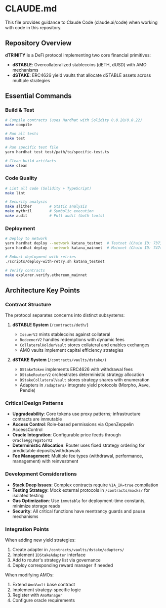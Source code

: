 # CLAUDE.md

This file provides guidance to Claude Code (claude.ai/code) when working with code in this repository.

## Repository Overview

**dTRINITY** is a DeFi protocol implementing two core financial primitives:
- **dSTABLE**: Overcollateralized stablecoins (dETH, dUSD) with AMO mechanisms
- **dSTAKE**: ERC4626 yield vaults that allocate dSTABLE assets across multiple strategies

## Essential Commands

### Build & Test
```bash
# Compile contracts (uses Hardhat with Solidity 0.8.20/0.8.22)
make compile

# Run all tests
make test

# Run specific test file
yarn hardhat test test/path/to/specific-test.ts

# Clean build artifacts
make clean
```

### Code Quality
```bash
# Lint all code (Solidity + TypeScript)
make lint

# Security analysis
make slither        # Static analysis
make mythril        # Symbolic execution
make audit          # Full audit (both tools)
```

### Deployment
```bash
# Deploy to network
yarn hardhat deploy --network katana_testnet  # Testnet (Chain ID: 737373)
yarn hardhat deploy --network katana_mainnet  # Mainnet (Chain ID: 747474)

# Robust deployment with retries
./scripts/deploy-with-retry.sh katana_testnet

# Verify contracts
make explorer.verify.ethereum_mainnet
```

## Architecture Key Points

### Contract Structure
The protocol separates concerns into distinct subsystems:

1. **dSTABLE System** (`/contracts/deth/`)
   - `IssuerV2` mints stablecoins against collateral
   - `RedeemerV2` handles redemptions with dynamic fees
   - `CollateralHolderVault` stores collateral and enables exchanges
   - AMO vaults implement capital efficiency strategies

2. **dSTAKE System** (`/contracts/vaults/dstake/`)
   - `DStakeToken` implements ERC4626 with withdrawal fees
   - `DStakeRouterV2` orchestrates deterministic strategy allocation
   - `DStakeCollateralVault` stores strategy shares with enumeration
   - Adapters in `/adapters/` integrate yield protocols (Morpho, Aave, Pendle)

### Critical Design Patterns
- **Upgradeability**: Core tokens use proxy patterns; infrastructure contracts are immutable
- **Access Control**: Role-based permissions via OpenZeppelin AccessControl
- **Oracle Integration**: Configurable price feeds through `OracleAggregatorV2`
- **Deterministic Allocation**: Router uses fixed strategy ordering for predictable deposits/withdrawals
- **Fee Management**: Multiple fee types (withdrawal, performance, management) with reinvestment

### Development Considerations
- **Stack Deep Issues**: Complex contracts require `VIA_IR=true` compilation
- **Testing Strategy**: Mock external protocols in `/contracts/mocks/` for isolated testing
- **Gas Optimization**: Use `immutable` for deployment-time constants, minimize storage reads
- **Security**: All critical functions have reentrancy guards and pause mechanisms

### Integration Points
When adding new yield strategies:
1. Create adapter in `/contracts/vaults/dstake/adapters/`
2. Implement `IDStakeAdapter` interface
3. Add to router's strategy list via governance
4. Deploy corresponding reward manager if needed

When modifying AMOs:
1. Extend `AmoVault` base contract
2. Implement strategy-specific logic
3. Register with `AmoManager`
4. Configure oracle requirements
